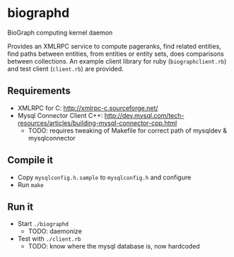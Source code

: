 biographd
=========

BioGraph computing kernel daemon

Provides an XMLRPC service to compute pageranks, find related entities, find paths between entities, from entities or entity sets, does comparisons between collections. An example client library for ruby (`biographclient.rb`) and test client (`client.rb`) are provided.


Requirements
------------

* XMLRPC for C: http://xmlrpc-c.sourceforge.net/
* Mysql Connector Client C++: http://dev.mysql.com/tech-resources/articles/building-mysql-connector-cpp.html
    * TODO: requires tweaking of Makefile for correct path of mysqldev & mysqlconnector

Compile it
----------

* Copy `mysqlconfig.h.sample` to `mysqlconfig.h` and configure
* Run `make`

Run  it
-------

* Start `./biographd`
    * TODO: daemonize
* Test with `./client.rb`
    * TODO: know where the mysql database is, now hardcoded
